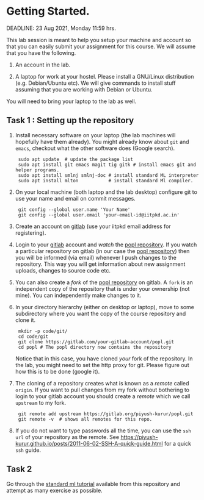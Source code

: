 # Getting Started.

DEADLINE: 23 Aug 2021, Monday 11:59 hrs.

This lab session is meant to help you setup your machine and account
so that you can easily submit your assignment for this course. We will
assume that you have the following.

1. An account in the lab.

2. A laptop for work at your hostel. Please install a GNU/Linux
   distribution (e.g. Debian/Ubuntu etc). We will give commands to install
   stuff assuming that you are working with Debian or Ubuntu.


You will need to bring your laptop to the lab as well.

## Task 1 : Setting up the repository

1. Install necessary software on your laptop (the lab machines will
   hopefully have them already). You might already know about `git`
   and `emacs`, checkout what the other software does (Google search).

        sudo apt update  # update the package list
        sudo apt install git emacs magit tig gitk # install emacs git and helper programs.
        sudo apt install smlnj smlnj-doc # install standard ML interpreter
        sudo apt install mlton           # install standard Ml compiler.


2. On your local machine (both laptop and the lab desktop) configure
   git to use your name and email on commit messages.

        git config --global user.name 'Your Name'
        git config --global user.email 'your-email-id@iitpkd.ac.in'


3. Create an account on [gitlab] (use your iitpkd email address for
   registering).

4. Login to your [gitlab] account and _watch_ the [popl
   repository][popl]. If you watch a particular repository on
   gitlab (in our case the [popl repository][popl]) then you will
   be informed (via email) whenever I push changes to the
   repository. This way you will get information about new assignment
   uploads, changes to source code etc.

5. You can also create a _fork_ of the [popl repository][popl] on
   gitlab. A `fork` is an independent copy of the repository that
   is under your ownership (not mine). You can independently make
   changes to it.

6. In your directory hierarchy (either on desktop or laptop), move to
   some subdirectory where you want the copy of the course repository
   and clone it.

        mkdir -p code/git/
        cd code/git
		git clone https://gitlab.com/your-gitlab-account/popl.git
		cd popl # The popl directory now contains the repository
   Notice that in this case, you have cloned _your_ fork of the repository.
   In the lab, you might need to set the http proxy for git. Please figure
   out how this is to be done (google it).

7. The cloning of a repository creates what is known as a _remote_
   called `origin`. If you want to pull changes from my fork without
   bothering to login to your gitlab account you should create a
   _remote_ which we call `upstream` to my fork.

        git remote add upstream https://gitlab.org/piyush-kurur/popl.git
        git remote -v  # shows all remotes for this repo.

8. If you do not want to type passwords all the time, you can use the
   `ssh url` of your repository as the remote. See
   https://piyush-kurur.github.io/posts/2011-06-02-SSH-A-quick-guide.html
   for a quick `ssh` guide.


## Task 2

Go through the [standard ml tutorial][sml-tutorial] available from
this repository and attempt as many exercise as possible.

[gitlab]: <https://gitlab.com> "Bitbucket"
[popl]: <https://gitlab.com/piyush-kurur/popl> "PoPL course repository"
[sml-tutorial]: <../examples/sml/tutorial.sml> "SML tutorial"
